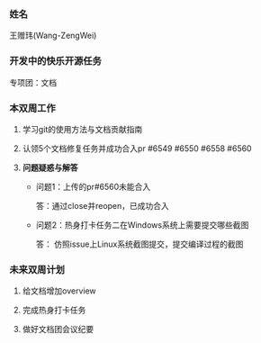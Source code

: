 ### 姓名

王赠玮(Wang-ZengWei)

### 开发中的快乐开源任务

专项团：文档

### 本双周工作

1. 学习git的使用方法与文档贡献指南

2. 认领5个文档修复任务并成功合入pr #6549 #6550 #6558 #6560

3. **问题疑惑与解答**

   - 问题1：上传的pr#6560未能合入

     答：通过close并reopen，已成功合入

   - 问题2：热身打卡任务二在Windows系统上需要提交哪些截图

     答： 仿照issue上Linux系统截图提交，提交编译过程的截图

### 未来双周计划

1. 给文档增加overview

2. 完成热身打卡任务

3. 做好文档团会议纪要